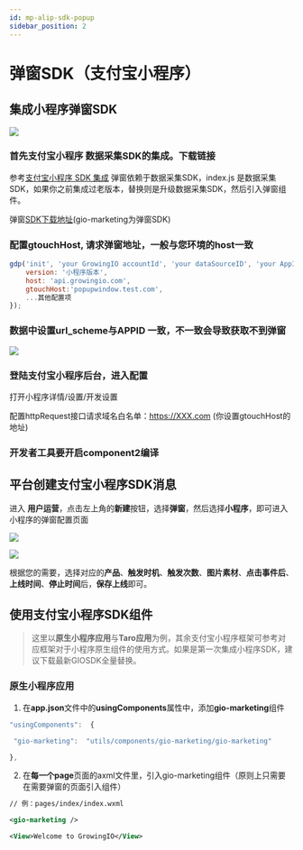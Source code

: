 ```yaml
---
id: mp-alip-sdk-popup
sidebar_position: 2
---
```


# 弹窗SDK（支付宝小程序）

## 集成小程序弹窗SDK[](#yi-ji-cheng-xiao-cheng-xu-dan-chuang-sdk-zui-di-ban-ben-0-5)

![](/img/assets-M2qbZInaXgdm8kkNosp-MDnXWvc4f7SzaPFC9YJ-MDnYoooSLtN7F3hqRLCimage.png)


### 首先支付宝小程序 数据采集SDK的集成。下载链接[](#1-shou-xian-zhi-fu-bao-xiao-cheng-xu-shu-ju-cai-ji-sdk-de-ji-cheng-xia-zai-lian-jie)

参考[支付宝小程序 SDK 集成](https://growingio.github.io/growingio-sdk-docs/docs/miniprogram/3.3/integration/alipay) 弹窗依赖于数据采集SDK，index.js 是数据采集SDK，如果你之前集成过老版本，替换则是升级数据采集SDK，然后引入弹窗组件。

弹窗[SDK下载地址](https://assets.giocdn.com/sdk/cdp/3.0/gio-alip.zip)(gio-marketing为弹窗SDK)


### 配置gtouchHost, 请求弹窗地址，一般与您环境的host一致[](#2-pei-zhi-gtouchhost-qing-qiu-dan-chuang-di-zhi-yi-ban-yu-nin-huan-jing-de-host-yi-zhi)

```js
gdp('init', 'your GrowingIO accountId', 'your dataSourceID', 'your AppId', {
    version: '小程序版本',
    host: 'api.growingio.com',
    gtouchHost:'popupwindow.test.com',
    ...其他配置项
});
```


### 数据中设置url_scheme与APPID 一致，不一致会导致获取不到弹窗[](#3-shu-ju-zhong-she-zhi-urlscheme-yu-appid-yi-zhi-bu-yi-zhi-hui-dao-zhi-huo-qu-bu-dao-dan-chuang)

![](/img/assets-M2qbZInaXgdm8kkNosp-MDJJDXUERO0Lv6A2fXF-MDJJih-PzT7PSURSjQaimage.png)


### 登陆支付宝小程序后台，进入配置[](#4-deng-lu-zhi-fu-bao-xiao-cheng-xu-hou-tai-jin-ru-pei-zhi)

打开小程序详情/设置/开发设置

配置httpRequest接口请求域名白名单：https://XXX.com (你设置gtouchHost的地址)


### 开发者工具要开启component2编译[](#5-kai-fa-zhe-gong-ju-yao-kai-qi-component-2-bian-yi)


## 平台创建支付宝小程序SDK消息[](#er-ping-tai-chuang-jian-zhi-fu-bao-xiao-cheng-xu-sdk-xiao-xi)

进入  **用户运营**，点击左上角的**新建**按钮，选择**弹窗**，然后选择**小程序**，即可进入小程序的弹窗配置页面

![](/img/assets-M2qbZInaXgdm8kkNosp-MC5ESYD_de7WR234LbA-MC5EvZw5tc81JPFySX7image.png)

![](/img/assets-M2qbZInaXgdm8kkNosp-MC5ESYD_de7WR234LbA-MC5EzuBl94AXegl_1g8image.png)

根据您的需要，选择对应的**产品**、**触发时机**、**触发次数**、**图片素材**、**点击事件后**、**上线时间**、**停止时间**后，**保存上线**即可。


## 使用支付宝小程序SDK组件[](#san-shi-yong-wei-xin-xiao-cheng-xu-sdk-zu-jian)

> 这里以**原生小程序应用**与**Taro应用**为例，其余支付宝小程序框架可参考对应框架对于小程序原生组件的使用方式。如果是第一次集成小程序SDK，建议下载最新GIOSDK全量替换。


### 原生小程序应用[](#31-yuan-sheng-xiao-cheng-xu-ying-yong)

1. 在**app.json**文件中的**usingComponents**属性中，添加**gio-marketing**组件

```js
"usingComponents":  {

 "gio-marketing":  "utils/components/gio-marketing/gio-marketing"

},
```

2. 在**每一个page**页面的axml文件里，引入gio-marketing组件（原则上只需要在需要弹窗的页面引入组件）

```xml
// 例：pages/index/index.wxml

<gio-marketing />

<View>Welcome to GrowingIO</View>
```
